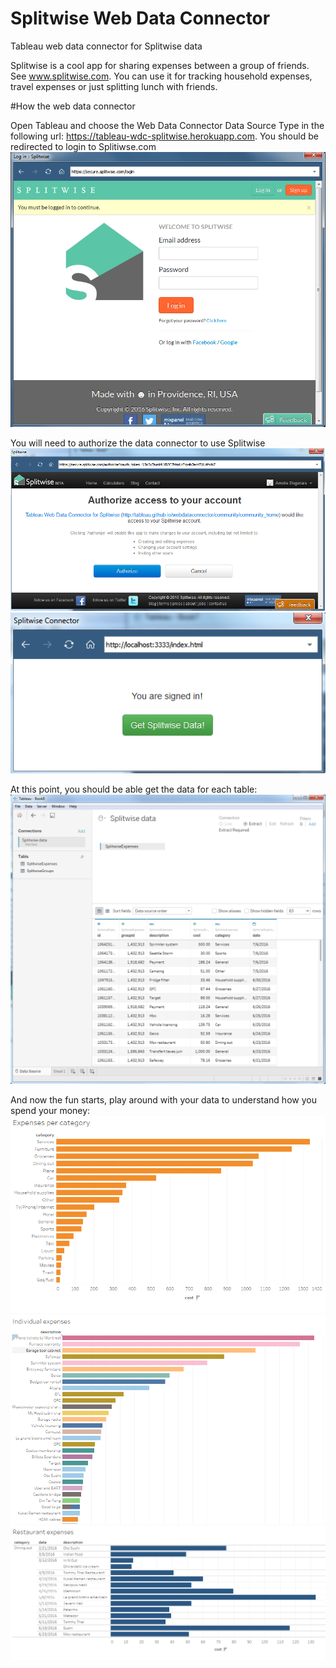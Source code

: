 # Splitwise Web Data Connector
Tableau web data connector for Splitwise data

Splitwise is a cool app for sharing expenses between a group of friends. See www.splitwise.com. You can use it for tracking household expenses, travel expenses or just splitting lunch with friends. 

#How the web data connector

Open Tableau and choose the Web Data Connector Data Source
Type in the following url: https://tableau-wdc-splitwise.herokuapp.com. 
You should be redirected to login to Splitiwse.com
![Login](images/login.png)

You will need to authorize the data connector to use Splitwise
![AuthorizeAccess](images/authorizeAccess.png)
![SignedIn](images/SignedIn.png)

At this point, you should be able get the data for each table: 
![TheData](images/TheData.png)

And now the fun starts, play around with your data to understand how you spend your money: 
![ExpensesPerCategory](images/ExpensesPerCategory.png)
![IndividualExpenses](images/IndividualExpenses.png)
![RestaurantExpenses](images/RestaurantExpenses.png)

